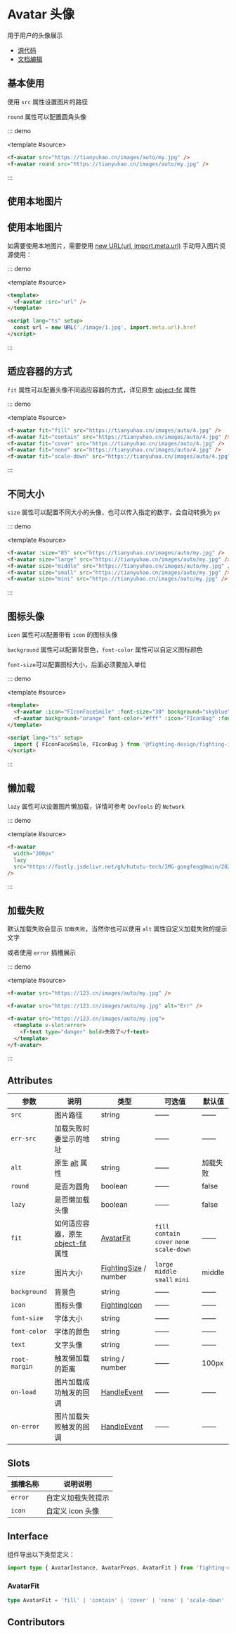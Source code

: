 # Avatar 头像

用于用户的头像展示

- [源代码](https://github.com/FightingDesign/fighting-design/tree/master/packages/fighting-design/avatar)
- [文档编辑](https://github.com/FightingDesign/fighting-design/blob/master/docs/docs/components/avatar.md)

## 基本使用

使用 `src` 属性设置图片的路径

`round` 属性可以配置圆角头像

::: demo

<template #source>
<f-avatar src="https://tianyuhao.cn/images/auto/my.jpg" />
<f-avatar round src="https://tianyuhao.cn/images/auto/my.jpg" />
</template>

```html
<f-avatar src="https://tianyuhao.cn/images/auto/my.jpg" />
<f-avatar round src="https://tianyuhao.cn/images/auto/my.jpg" />
```

:::

## 使用本地图片

## 使用本地图片

如需要使用本地图片，需要使用 [new URL(url, import.meta.url)](https://cn.vitejs.dev/guide/assets.html#new-url-url-import-meta-url) 手动导入图片资源使用：

::: demo

<template #source>
<f-avatar :src="url" />
</template>

```html
<template>
  <f-avatar :src="url" />
</template>

<script lang="ts" setup>
  const url = new URL('./image/1.jpg', import.meta.url).href
</script>
```

:::

## 适应容器的方式

`fit` 属性可以配置头像不同适应容器的方式，详见原生 [object-fit](https://developer.mozilla.org/en-US/docs/Web/CSS/object-fit#try_it) 属性

::: demo

<template #source>
<demo1-vue />
</template>

```html
<f-avatar fit="fill" src="https://tianyuhao.cn/images/auto/4.jpg" />
<f-avatar fit="contain" src="https://tianyuhao.cn/images/auto/4.jpg" />
<f-avatar fit="cover" src="https://tianyuhao.cn/images/auto/4.jpg" />
<f-avatar fit="none" src="https://tianyuhao.cn/images/auto/4.jpg" />
<f-avatar fit="scale-down" src="https://tianyuhao.cn/images/auto/4.jpg" />
```

:::

## 不同大小

`size` 属性可以配置不同大小的头像，也可以传入指定的数字，会自动转换为 `px`

::: demo

<template #source>
<f-avatar :size="85" src="https://tianyuhao.cn/images/auto/my.jpg" />
<f-avatar size="large" src="https://tianyuhao.cn/images/auto/my.jpg" />
<f-avatar size="middle" src="https://tianyuhao.cn/images/auto/my.jpg" />
<f-avatar size="small" src="https://tianyuhao.cn/images/auto/my.jpg" />
<f-avatar size="mini" src="https://tianyuhao.cn/images/auto/my.jpg" />
</template>

```html
<f-avatar :size="85" src="https://tianyuhao.cn/images/auto/my.jpg" />
<f-avatar size="large" src="https://tianyuhao.cn/images/auto/my.jpg" />
<f-avatar size="middle" src="https://tianyuhao.cn/images/auto/my.jpg" />
<f-avatar size="small" src="https://tianyuhao.cn/images/auto/my.jpg" />
<f-avatar size="mini" src="https://tianyuhao.cn/images/auto/my.jpg" />
```

:::

## 图标头像

`icon` 属性可以配置带有 `icon` 的图标头像

`background` 属性可以配置背景色，`font-color` 属性可以自定义图标颜色

`font-size`可以配置图标大小，后面必须要加入单位

::: demo

<template #source>
<f-avatar :icon="FIconFaceSmile" background="skyblue" :font-size="30" />
<f-avatar :icon="FIconBug" background="orange" font-color="#fff" :font-size="30" />
</template>

```html
<template>
  <f-avatar :icon="FIconFaceSmile" :font-size="30" background="skyblue" />
  <f-avatar background="orange" font-color="#fff" :icon="FIconBug" :font-size="30" />
</template>

<script lang="ts" setup>
  import { FIconFaceSmile, FIconBug } from '@fighting-design/fighting-icon'
</script>
```

:::

## 懒加载

`lazy` 属性可以设置图片懒加载，详情可参考 `DevTools` 的 `Network`

::: demo

<template #source>
<f-avatar width="200px" lazy src="https://tianyuhao.cn/images/auto/5.jpg" />
</template>

```html
<f-avatar
  width="200px"
  lazy
  src="https://fastly.jsdelivr.net/gh/hututu-tech/IMG-gongfeng@main/2022/06/13/62a72738a7113.png"
/>
```

:::

## 加载失败

默认加载失败会显示 `加载失败`，当然你也可以使用 `alt` 属性自定义加载失败的提示文字

或者使用 `error` 插槽展示

::: demo

<template #source>
<f-space>
<f-avatar src="https://123.cn/images/auto/my.jpg" />
<f-avatar src="https://123.cn/images/auto/my.jpg" alt="Err" />
<f-avatar src="https://123.cn/images/auto/my.jpg">
<template v-slot:error>
<f-text type="danger" bold>失败了</f-text>
</template>
</f-avatar>
</f-space>
</template>

```html
<f-avatar src="https://123.cn/images/auto/my.jpg" />

<f-avatar src="https://123.cn/images/auto/my.jpg" alt="Err" />

<f-avatar src="https://123.cn/images/auto/my.jpg">
  <template v-slot:error>
    <f-text type="danger" bold>失败了</f-text>
  </template>
</f-avatar>
```

:::

## Attributes

| 参数          | 说明                                                                                                     | 类型                                                                        | 可选值                                       | 默认值   |
| ------------- | -------------------------------------------------------------------------------------------------------- | --------------------------------------------------------------------------- | -------------------------------------------- | -------- |
| `src`         | 图片路径                                                                                                 | string                                                                      | ——                                           | ——       |
| `err-src`     | 加载失败时要显示的地址                                                                                   | string                                                                      | ——                                           | ——       |
| `alt`         | 原生 [alt](https://developer.mozilla.org/zh-CN/docs/Web/HTML/Element/img#attr-alt) 属性                  | string                                                                      | ——                                           | 加载失败 |
| `round`       | 是否为圆角                                                                                               | boolean                                                                     | ——                                           | false    |
| `lazy`        | 是否懒加载头像                                                                                           | boolean                                                                     | ——                                           | false    |
| `fit`         | 如何适应容器，原生 [object-fit](https://developer.mozilla.org/en-US/docs/Web/CSS/object-fit#try_it) 属性 | <a href="#avatarfit">AvatarFit</a>                                          | `fill` `contain` `cover` `none` `scale-down` | ——       |
| `size`        | 图片大小                                                                                                 | <a href="/components/interface.html#fightingsize">FightingSize</a> / number | `large` `middle` `small` `mini`              | middle   |
| `background`  | 背景色                                                                                                   | string                                                                      | ——                                           | ——       |
| `icon`        | 图标头像                                                                                                 | <a href="/components/interface.html#fightingicon">FightingIcon</a>          | ——                                           | ——       |
| `font-size`   | 字体大小                                                                                                 | string                                                                      | ——                                           | ——       |
| `font-color`  | 字体的颜色                                                                                               | string                                                                      | ——                                           | ——       |
| `text`        | 文字头像                                                                                                 | string                                                                      | ——                                           | ——       |
| `root-margin` | 触发懒加载的距离                                                                                         | string / number                                                             | ——                                           | 100px    |
| `on-load`     | 图片加载成功触发的回调                                                                                   | <a href="/components/interface.html#handleevent">HandleEvent</a>            | ——                                           | ——       |
| `on-error`    | 图片加载失败触发的回调                                                                                   | <a href="/components/interface.html#handleevent">HandleEvent</a>            | ——                                           | ——       |

## Slots

| 插槽名称 | 说明说明           |
| -------- | ------------------ |
| `error`  | 自定义加载失败提示 |
| `icon`   | 自定义 icon 头像   |

## Interface

组件导出以下类型定义：

```ts
import type { AvatarInstance, AvatarProps, AvatarFit } from 'fighting-design'
```

### AvatarFit

```ts
type AvatarFit = 'fill' | 'contain' | 'cover' | 'none' | 'scale-down'
```

## Contributors

<a href="https://github.com/Tyh2001" target="_blank">
  <f-avatar round src="https://avatars.githubusercontent.com/u/73180970?v=4" />
</a>

<script setup lang="ts">
  import demo1Vue from './_demos/avatar/demo1.vue'
  import { FIconFaceSmile, FIconBug } from '@fighting-design/fighting-icon'
  const url = new URL('./_image/1.jpg', import.meta.url).href
</script>

<style scoped>
  .f-avatar,
  .f-avatar-error {
    margin: 5px;
  }
</style>

